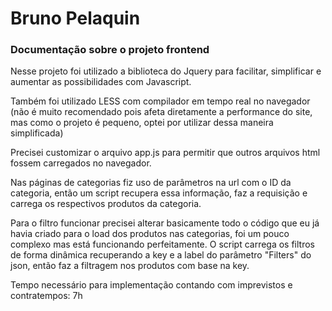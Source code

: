 # Bruno Pelaquin 

### Documentação sobre o projeto frontend

Nesse projeto foi utilizado a biblioteca do Jquery para facilitar, simplificar e aumentar as possibilidades com Javascript.

Também foi utilizado LESS com compilador em tempo real no navegador (não é muito recomendado pois afeta diretamente a performance do site, mas como o projeto é pequeno, optei por utilizar dessa maneira simplificada)

Precisei customizar o arquivo app.js para permitir que outros arquivos html fossem carregados no navegador.

Nas páginas de categorias fiz uso de parâmetros na url com o ID da categoria, então um script recupera essa informação, faz a requisição e carrega os respectivos produtos da categoria.

Para o filtro funcionar precisei alterar basicamente todo o código que eu já havia criado para o load dos produtos nas categorias, foi um pouco complexo mas está funcionando perfeitamente. O script carrega os filtros de forma dinâmica recuperando a key e a label do parâmetro "Filters" do json, então faz a filtragem nos produtos com base na key.

Tempo necessário para implementação contando com imprevistos e contratempos: 7h
